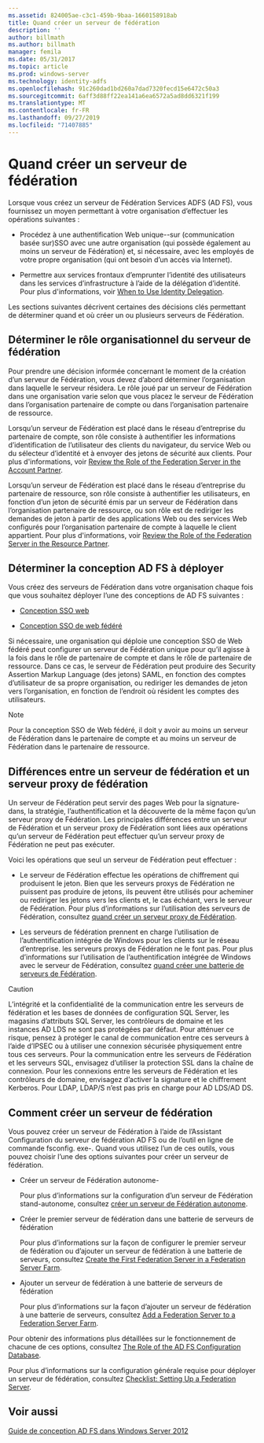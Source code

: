 ```yaml
---
ms.assetid: 824005ae-c3c1-459b-9baa-1660158918ab
title: Quand créer un serveur de fédération
description: ''
author: billmath
ms.author: billmath
manager: femila
ms.date: 05/31/2017
ms.topic: article
ms.prod: windows-server
ms.technology: identity-adfs
ms.openlocfilehash: 91c260dad1bd260a7dad7320fecd15e6472c50a3
ms.sourcegitcommit: 6aff3d88ff22ea141a6ea6572a5ad8dd6321f199
ms.translationtype: MT
ms.contentlocale: fr-FR
ms.lasthandoff: 09/27/2019
ms.locfileid: "71407885"
---
```

# <a name="when-to-create-a-federation-server"></a>Quand créer un serveur de fédération

Lorsque vous créez un serveur de Fédération Services ADFS \(AD FS\), vous fournissez un moyen permettant à votre organisation d’effectuer les opérations suivantes :  
  
-   Procédez à une authentification Web unique\-\-sur \(communication basée sur\)SSO avec une autre organisation \(qui possède également au moins un serveur de Fédération\) et, si nécessaire, avec les employés de votre propre organisation \(qui ont besoin d’un accès via Internet\).  
  
-   Permettre aux services frontaux d’emprunter l’identité des utilisateurs dans les services d’infrastructure à l’aide de la délégation d’identité. Pour plus d'informations, voir [When to Use Identity Delegation](When-to-Use-Identity-Delegation.md).  
  
Les sections suivantes décrivent certaines des décisions clés permettant de déterminer quand et où créer un ou plusieurs serveurs de Fédération.  
  
## <a name="determine-the-organizational-role-for-the-federation-server"></a>Déterminer le rôle organisationnel du serveur de fédération  
Pour prendre une décision informée concernant le moment de la création d’un serveur de Fédération, vous devez d’abord déterminer l’organisation dans laquelle le serveur résidera. Le rôle joué par un serveur de Fédération dans une organisation varie selon que vous placez le serveur de Fédération dans l’organisation partenaire de compte ou dans l’organisation partenaire de ressource.  
  
Lorsqu’un serveur de Fédération est placé dans le réseau d’entreprise du partenaire de compte, son rôle consiste à authentifier les informations d’identification de l’utilisateur des clients du navigateur, du service Web ou du sélecteur d’identité et à envoyer des jetons de sécurité aux clients. Pour plus d'informations, voir [Review the Role of the Federation Server in the Account Partner](Review-the-Role-of-the-Federation-Server-in-the-Account-Partner.md).  
  
Lorsqu’un serveur de Fédération est placé dans le réseau d’entreprise du partenaire de ressource, son rôle consiste à authentifier les utilisateurs, en fonction d’un jeton de sécurité émis par un serveur de Fédération dans l’organisation partenaire de ressource, ou son rôle est de rediriger les demandes de jeton à partir de des applications Web ou des services Web configurés pour l’organisation partenaire de compte à laquelle le client appartient. Pour plus d'informations, voir [Review the Role of the Federation Server in the Resource Partner](Review-the-Role-of-the-Federation-Server-in-the-Resource-Partner.md).  
  
## <a name="determine-which-ad-fs-design-to-deploy"></a>Déterminer la conception AD FS à déployer  
Vous créez des serveurs de Fédération dans votre organisation chaque fois que vous souhaitez déployer l’une des conceptions de AD FS suivantes :  
  
-   [Conception SSO web](Web-SSO-Design.md)  
  
-   [Conception SSO de web fédéré](Federated-Web-SSO-Design.md)  
  
Si nécessaire, une organisation qui déploie une conception SSO de Web fédéré peut configurer un serveur de Fédération unique pour qu’il agisse à la fois dans le rôle de partenaire de compte et dans le rôle de partenaire de ressource. Dans ce cas, le serveur de Fédération peut produire des Security Assertion Markup Language \(des jetons\) SAML, en fonction des comptes d’utilisateur de sa propre organisation, ou rediriger les demandes de jeton vers l’organisation, en fonction de l’endroit où résident les comptes des utilisateurs.  
  
> [!NOTE]  
> Pour la conception SSO de Web fédéré, il doit y avoir au moins un serveur de Fédération dans le partenaire de compte et au moins un serveur de Fédération dans le partenaire de ressource.  
  
## <a name="differences-between-a-federation-server-and-a-federation-server-proxy"></a>Différences entre un serveur de fédération et un serveur proxy de fédération  
Un serveur de Fédération peut servir des pages Web pour la signature\-dans, la stratégie, l’authentification et la découverte de la même façon qu’un serveur proxy de Fédération. Les principales différences entre un serveur de Fédération et un serveur proxy de Fédération sont liées aux opérations qu’un serveur de Fédération peut effectuer qu’un serveur proxy de Fédération ne peut pas exécuter.  
  
Voici les opérations que seul un serveur de Fédération peut effectuer :  
  
-   Le serveur de Fédération effectue les opérations de chiffrement qui produisent le jeton. Bien que les serveurs proxys de Fédération ne puissent pas produire de jetons, ils peuvent être utilisés pour acheminer ou rediriger les jetons vers les clients et, le cas échéant, vers le serveur de Fédération. Pour plus d’informations sur l’utilisation des serveurs de Fédération, consultez [quand créer un serveur proxy de Fédération](When-to-Create-a-Federation-Server-Proxy.md).  
  
-   Les serveurs de fédération prennent en charge l’utilisation de l’authentification intégrée de Windows pour les clients sur le réseau d’entreprise. les serveurs proxys de Fédération ne le font pas. Pour plus d’informations sur l’utilisation de l’authentification intégrée de Windows avec le serveur de Fédération, consultez [quand créer une batterie de serveurs de Fédération](When-to-Create-a-Federation-Server-Farm.md).  
  
> [!CAUTION]  
> L’intégrité et la confidentialité de la communication entre les serveurs de fédération et les bases de données de configuration SQL Server, les magasins d’attributs SQL Server, les contrôleurs de domaine et les instances AD LDS ne sont pas protégées par défaut. Pour atténuer ce risque, pensez à protéger le canal de communication entre ces serveurs à l’aide d’IPSEC ou à utiliser une connexion sécurisée physiquement entre tous ces serveurs. Pour la communication entre les serveurs de Fédération et les serveurs SQL, envisagez d’utiliser la protection SSL dans la chaîne de connexion. Pour les connexions entre les serveurs de Fédération et les contrôleurs de domaine, envisagez d’activer la signature et le chiffrement Kerberos. Pour LDAP, LDAP\/S n’est pas pris en charge pour AD LDS\/AD DS.  
  
## <a name="how-to-create-a-federation-server"></a>Comment créer un serveur de fédération  
Vous pouvez créer un serveur de Fédération à l’aide de l’Assistant Configuration du serveur de fédération AD FS ou de l’outil en ligne de commande fsconfig. exe\-. Quand vous utilisez l’un de ces outils, vous pouvez choisir l’une des options suivantes pour créer un serveur de fédération.  
  
-   Créer un serveur de Fédération autonome\-  
  
    Pour plus d’informations sur la configuration d’un serveur de Fédération stand\-autonome, consultez [créer un serveur de Fédération autonome](../../ad-fs/deployment/Create-a-Stand-Alone-Federation-Server.md).  
  
-   Créer le premier serveur de fédération dans une batterie de serveurs de fédération  
  
    Pour plus d’informations sur la façon de configurer le premier serveur de fédération ou d’ajouter un serveur de fédération à une batterie de serveurs, consultez [Create the First Federation Server in a Federation Server Farm](../../ad-fs/deployment/Create-the-First-Federation-Server-in-a-Federation-Server-Farm.md).  
  
-   Ajouter un serveur de fédération à une batterie de serveurs de fédération  
  
    Pour plus d’informations sur la façon d’ajouter un serveur de fédération à une batterie de serveurs, consultez [Add a Federation Server to a Federation Server Farm](../../ad-fs/deployment/Add-a-Federation-Server-to-a-Federation-Server-Farm.md).  
  
Pour obtenir des informations plus détaillées sur le fonctionnement de chacune de ces options, consultez [The Role of the AD FS Configuration Database](../../ad-fs/technical-reference/The-Role-of-the-AD-FS-Configuration-Database.md).  
  
Pour plus d’informations sur la configuration générale requise pour déployer un serveur de fédération, consultez [Checklist: Setting Up a Federation Server](../../ad-fs/deployment/Checklist--Setting-Up-a-Federation-Server.md).  
  
## <a name="see-also"></a>Voir aussi
[Guide de conception AD FS dans Windows Server 2012](AD-FS-Design-Guide-in-Windows-Server-2012.md)

